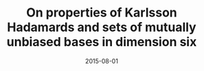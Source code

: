 ---
title: "On properties of Karlsson Hadamards and sets of mutually unbiased bases in dimension six"
collection: publications
permalink: " /publication/2015-08-01-On properties of Karlsson Hadamards and sets of mutually unbiased bases in dimension six"
date: 2015-08-01
venue: 'Linear Algebra Appl.'
paperurl: 'https://www.sciencedirect.com/science/article/pii/S0024379514006867'
citation: 'A. S. Maxwell and S. Brierley. Linear Algebra and Its Applications, 466, 296306 (2015)'
---